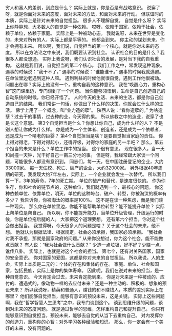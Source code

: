 穷人和富人的差别，到底是什么？
实际上就是，你是否是有战略意识。
说穿了呀，就是你面对未来的态度，面对未来的方法，和面对未来的行动。
但联谊时的本质，实际上是针对未来的自觉担当。
很多人不理解自觉。
自觉是什么呀？
实际上你静静想，大多数人的自觉是一种依赖。
哎呀，依赖于国家，依赖于社会，依赖于单位，依赖于家庭。
实际上是一种被动心态。
我就说呀，未来在世界是变化的，未来对所有的人，实际上都是平等的。
他都会到来。
你主动的谋划未来，你才会拥有未来。
所以啊，我们说，自觉担当的第一个核心，就是你对未来的态度。
所以在方法论之中来说，我们既要认识到社会。
认识社会的目的是什么？我很多人都没想通。
实际上我说呀，我们认识社会的发展，是对当下我的自我重构。
这就是我们说，自觉担当的第二个核心。
我们工作之中，常发现这种现象。
遇事的时候说：“我干不了。”
遇事的时候说：“谁能谁干。”
遇事的时候我就逃避。
在单位里边老遇到这种人嘛。
遇到利益的时候他就很自觉，遇到工作他很被动。
问题出在哪？实际上他没有一个，重构自我的这种意识。
我在“唤醒心力，重构心智”这门课里边，专门谈到了一个问题。
当你能够领悟到，生命是自己创造自己的自动系统的时候，你已经开悟了。
人的今天的生活、未来的生活，都是你自己创造自己的结果。
我们常讲一句话，你做出了什么样的决策，你就会过什么样的生活。
佛学上用了一个概念，叫“业力造的孽”。
陕西人说：“看你造孽的。”
为啥造孽？过去干的事情，过去种的业，今天得的果。
所以佛教之中的造业，说穿了也是长这个意思。
第3个自觉担当是什么？你想让你自己，成为什么样的人？
不是别人想让你成为什么样。
你是成为一个主体者、创造者，还是成为一个依赖者，还是成为一个啃老的巨婴？
第4个自觉担当是啥？是要自觉担当家庭的责任。
你上得对得老，下得对得起小，还得评级，对得你的家庭的另一半吧？
那么，第五个担当的未来是什么？单位工作中的担当。
这个很有意思。
现在很多人，当一天和尚撞一天钟，光干好自己一亩三分地的事。
但是呀，我经常跟大家谈一个问题，可能很多人都没有意识到。
同志们，每一天，在中国注册登记的企业，大约33000家。
每一天住校、死亡、破产的企业，大约32000家。
另外根据40年周期的研究，我发现大约7年左右，实际上，一个企业就会发生一次替代。
所以我们算一下，3年的寿命，7年的死亡期。
单位的破产和替代，是速度很快的。
作为你生存，你和社会的链节点的，这种单位，我们就遇到一个，最核心的问题。
你这种依赖单位、依靠单位，明天，单位的这种垮台、破产、转型，你被淘汰的概率有多少？
我告诉你，你被淘汰的概率是100%。
这不是在谈一种焦虑，而是我们谈一种现实。
那么你在单位里边，你能不能帮助单位转型？能不能提升单位？
实际上帮单位是帮自己。
所以啊，你不能提升能力，当单位升级管理，升级运行的时候，你是单位拖后腿的人。
大家把这个道理要想。
还有第六个担当，你对这个社会做出担当。
我觉得呀，今天很多人的问题是啥？
关于这个社会的未来，他不想。
他就认为根据法律、根据规定，社会必须承担，我国家必须承担。
“我社会对我不承担，那就是国家政府的问题。”
从来你没想过，你为这个社会，能不能做点贡献？
有人说：“我为社会做什么贡献？”
少造一点垃圾，好不好？少赚一点，讹传八卦。
实际上，也就是对这个社会的担当。
第七个，还有对关系国家，国家的安全意识。
你对国家的爱国，这都是你对未来的自觉担当。
所以我说，人的生命，实际上本质是二元的：个体的存在和集体的存在。
家庭、单位、社会和国家，包括民族，实际上是你的集体寿命。
因此呢，我们在说对未来的担当，是一种自觉意识。
今天肯定会过去，未来肯定能到来。
你是对未来是一种被动的、应付的、遭遇式的，像动物一样的去应付未来？还是一种主动的、积极的、想象的预设未来？
所以我说呀，精英和普通人，赚钱的和不赚钱人，本质的差别实际上在哪里？
他们能够自觉担当，能够有意识的预设未来，这是关键。
实际上这些问题啊，我在“哲学智慧人生思考”之中，我专门谈到这个。
谈到思维升级的问题，谈到对未来的态度问题。
就是通过哲学的思维，怎样重构自己和提升自己。
你只有能够意识到自觉担当，预设未来，能够去自觉的从当下去重构自己。
对内发挥你的创造力，重构你的心智；对外学习各种经验和知识。
那么，你一定会有一个美好的未来，没有问题的。